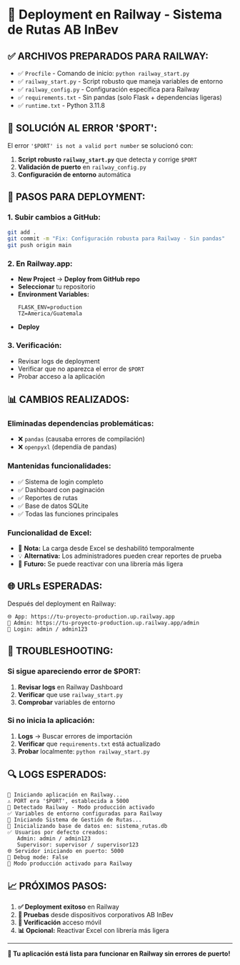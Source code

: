 # 🚂 Deployment en Railway - Sistema de Rutas AB InBev

## ✅ **ARCHIVOS PREPARADOS PARA RAILWAY:**

- ✅ `Procfile` - Comando de inicio: `python railway_start.py`
- ✅ `railway_start.py` - Script robusto que maneja variables de entorno
- ✅ `railway_config.py` - Configuración específica para Railway
- ✅ `requirements.txt` - Sin pandas (solo Flask + dependencias ligeras)
- ✅ `runtime.txt` - Python 3.11.8

## 🔧 **SOLUCIÓN AL ERROR '$PORT':**

El error `'$PORT' is not a valid port number` se solucionó con:

1. **Script robusto `railway_start.py`** que detecta y corrige `$PORT`
2. **Validación de puerto** en `railway_config.py`
3. **Configuración de entorno** automática

## 🚀 **PASOS PARA DEPLOYMENT:**

### 1. **Subir cambios a GitHub:**
```bash
git add .
git commit -m "Fix: Configuración robusta para Railway - Sin pandas"
git push origin main
```

### 2. **En Railway.app:**
- **New Project** → **Deploy from GitHub repo**
- **Seleccionar** tu repositorio
- **Environment Variables:**
  ```
  FLASK_ENV=production
  TZ=America/Guatemala
  ```
- **Deploy**

### 3. **Verificación:**
- Revisar logs de deployment
- Verificar que no aparezca el error de `$PORT`
- Probar acceso a la aplicación

## 📊 **CAMBIOS REALIZADOS:**

### **Eliminadas dependencias problemáticas:**
- ❌ `pandas` (causaba errores de compilación)
- ❌ `openpyxl` (dependía de pandas)

### **Mantenidas funcionalidades:**
- ✅ Sistema de login completo
- ✅ Dashboard con paginación
- ✅ Reportes de rutas
- ✅ Base de datos SQLite
- ✅ Todas las funciones principales

### **Funcionalidad de Excel:**
- 📝 **Nota:** La carga desde Excel se deshabilitó temporalmente
- 💡 **Alternativa:** Los administradores pueden crear reportes de prueba
- 🔄 **Futuro:** Se puede reactivar con una librería más ligera

## 🌐 **URLs ESPERADAS:**

Después del deployment en Railway:
```
🌐 App: https://tu-proyecto-production.up.railway.app
🔐 Admin: https://tu-proyecto-production.up.railway.app/admin
👤 Login: admin / admin123
```

## 🐛 **TROUBLESHOOTING:**

### Si sigue apareciendo error de $PORT:
1. **Revisar logs** en Railway Dashboard
2. **Verificar** que use `railway_start.py`
3. **Comprobar** variables de entorno

### Si no inicia la aplicación:
1. **Logs** → Buscar errores de importación
2. **Verificar** que `requirements.txt` está actualizado
3. **Probar** localmente: `python railway_start.py`

## 🔍 **LOGS ESPERADOS:**

```
🚂 Iniciando aplicación en Railway...
⚠️ PORT era '$PORT', establecida a 5000
🚂 Detectado Railway - Modo producción activado
✅ Variables de entorno configuradas para Railway
🚀 Iniciando Sistema de Gestión de Rutas...
🔄 Inicializando base de datos en: sistema_rutas.db
✅ Usuarios por defecto creados:
   Admin: admin / admin123
   Supervisor: supervisor / supervisor123
🌐 Servidor iniciando en puerto: 5000
🔧 Debug mode: False
🏢 Modo producción activado para Railway
```

## 📈 **PRÓXIMOS PASOS:**

1. **✅ Deployment exitoso** en Railway
2. **🧪 Pruebas** desde dispositivos corporativos AB InBev
3. **📱 Verificación** acceso móvil
4. **📊 Opcional:** Reactivar Excel con librería más ligera

---

**🎯 Tu aplicación está lista para funcionar en Railway sin errores de puerto!**
